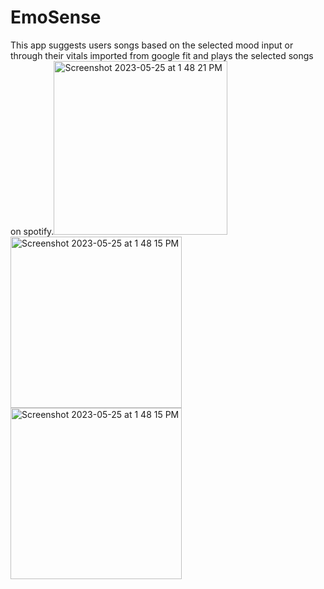 # EmoSense
This app suggests users songs based on the selected mood input or through their vitals imported from google fit and plays the selected songs on spotify.<img width="278" alt="Screenshot 2023-05-25 at 1 48 21 PM" src="https://github.com/ashishkamathi/EmoSense/assets/32205608/f5b7ae10-dd93-485d-abb6-d58a9be92040">
<img width="274" alt="Screenshot 2023-05-25 at 1 48 15 PM" src="https://github.com/ashishkamathi/EmoSense/assets/32205608/216b7ac4-d224-44fb-8e91-5f3520fb36e4">
<img width="274" alt="Screenshot 2023-05-25 at 1 48 15 PM" src="https://github.com/ashishkamathi/EmoSense/assets/32205608/19f1a1d6-aff8-46b0-9e0b-b9f136b8cfd0">
